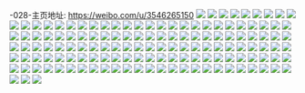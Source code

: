 -028-主页地址: https://weibo.com/u/3546265150 
![](https://wx4.sinaimg.cn/mw2000/d35fb63egy1h89fuej0zjj2295308npe.jpg) 
![](https://wx4.sinaimg.cn/mw2000/d35fb63egy1h88aiufgkhj221p2q9qv6.jpg) 
![](https://wx4.sinaimg.cn/mw2000/d35fb63egy1h88aiw6kz3j226t2x6u0y.jpg) 
![](https://wx4.sinaimg.cn/mw2000/d35fb63egy1h88aizra2aj220r2p2hdu.jpg) 
![](https://wx4.sinaimg.cn/mw2000/d35fb63egy1h88aj1bsk4j22c03404qq.jpg) 
![](https://wx4.sinaimg.cn/mw2000/d35fb63egy1h88aj6hfx1j22c0340b2d.jpg) 
![](https://wx4.sinaimg.cn/mw2000/d35fb63egy1h88ajargzlj222v2rwnpf.jpg) 
![](https://wx4.sinaimg.cn/mw2000/d35fb63egy1h88ajcutu4j22c0340e83.jpg) 
![](https://wx4.sinaimg.cn/mw2000/d35fb63egy1h88ajghk06j21th2fb7wj.jpg) 
![](https://wx4.sinaimg.cn/mw2000/d35fb63egy1h88ajjg305j22c0340npf.jpg) 
![](https://wx4.sinaimg.cn/mw2000/d35fb63egy1h88ajlx13tj226l2wshdv.jpg) 
![](https://wx4.sinaimg.cn/mw2000/d35fb63egy1h83u76mitrj21w9cn0x6w.jpg) 
![](https://wx4.sinaimg.cn/mw2000/d35fb63egy1h83u7dq2suj21w9cn0x6w.jpg) 
![](https://wx4.sinaimg.cn/mw2000/d35fb63egy1h83u7krxa7j21w9cmyx6w.jpg) 
![](https://wx4.sinaimg.cn/mw2000/d35fb63egy1h83u7sdkm8j21kxcn41l4.jpg) 
![](https://wx4.sinaimg.cn/mw2000/d35fb63egy1h81qd24iuhj21vy2inkjl.jpg) 
![](https://wx4.sinaimg.cn/mw2000/d35fb63egy1h81qczs1s7j20i40ykwul.jpg) 
![](https://wx4.sinaimg.cn/mw2000/d35fb63egy1h81qd2lez7j20va0kmqb9.jpg) 
![](https://wx4.sinaimg.cn/mw2000/d35fb63egy1h6oxov22xfj22c0340n9o.jpg) 
![](https://wx4.sinaimg.cn/mw2000/d35fb63egy1h6oxoxz6nej22c0340tk0.jpg) 
![](https://wx4.sinaimg.cn/mw2000/d35fb63egy1h6oxp0k8y1j22c0340x6r.jpg) 
![](https://wx4.sinaimg.cn/mw2000/d35fb63egy1h6oxoqal6pj228j2zeqv6.jpg) 
![](https://wx4.sinaimg.cn/mw2000/d35fb63egy1h6oxpx399wj222w2rv1kz.jpg) 
![](https://wx4.sinaimg.cn/mw2000/d35fb63egy1h6oxp6byhtj22c0340kjn.jpg) 
![](https://wx4.sinaimg.cn/mw2000/d35fb63egy1h6oxp8fwlpj22c0340npe.jpg) 
![](https://wx4.sinaimg.cn/mw2000/d35fb63egy1h6oxpaoqvqj22c0340kjm.jpg) 
![](https://wx4.sinaimg.cn/mw2000/d35fb63egy1h6oxpdgbjlj22c0340k9o.jpg) 
![](https://wx4.sinaimg.cn/mw2000/d35fb63egy1h6oxpeqwgxj20zk1be77y.jpg) 
![](https://wx4.sinaimg.cn/mw2000/d35fb63egy1h6oxpgg1z0j22c0340u0y.jpg) 
![](https://wx4.sinaimg.cn/mw2000/d35fb63egy1h6oxpjxcjoj22c0340x6r.jpg) 
![](https://wx4.sinaimg.cn/mw2000/d35fb63egy1h6oxpmtlznj225e2v84qr.jpg) 
![](https://wx4.sinaimg.cn/mw2000/d35fb63egy1h6oxpouq8xj22c0340kjm.jpg) 
![](https://wx4.sinaimg.cn/mw2000/d35fb63egy1h6oxpqtnn5j22c0340b2a.jpg) 
![](https://wx4.sinaimg.cn/mw2000/d35fb63egy1h6oxpst9qvj22c03407wi.jpg) 
![](https://wx4.sinaimg.cn/mw2000/d35fb63egy1h6oxp3e432j22c03404qu.jpg) 
![](https://wx4.sinaimg.cn/mw2000/d35fb63egy1h6oxpuoeh5j226u2wgqv6.jpg) 
![](https://wx4.sinaimg.cn/mw2000/d35fb63egy1h68t7tlp3lj22c0340hdx.jpg) 
![](https://wx4.sinaimg.cn/mw2000/d35fb63egy1h68t7xjld3j224y2um1kz.jpg) 
![](https://wx4.sinaimg.cn/mw2000/d35fb63egy1h68t7omn71j22c03401l4.jpg) 
![](https://wx4.sinaimg.cn/mw2000/d35fb63egy1h68t80wj4dj22c0340atn.jpg) 
![](https://wx4.sinaimg.cn/mw2000/d35fb63egy1h68iiu7w39j22c0340b2a.jpg) 
![](https://wx4.sinaimg.cn/mw2000/d35fb63egy1h68iilki1oj22c0340u0y.jpg) 
![](https://wx4.sinaimg.cn/mw2000/d35fb63egy1h68ij1lq8lj22c0340u0y.jpg) 
![](https://wx4.sinaimg.cn/mw2000/d35fb63egy1h68ijbyb1nj221i2q115c.jpg) 
![](https://wx4.sinaimg.cn/mw2000/d35fb63egy1h50ywzyl3bj22c03401l0.jpg) 
![](https://wx4.sinaimg.cn/mw2000/d35fb63egy1h50ywxdsvlj22c0340kjo.jpg) 
![](https://wx4.sinaimg.cn/mw2000/d35fb63egy1h50yx57jcpj221y2qoqv5.jpg) 
![](https://wx4.sinaimg.cn/mw2000/d35fb63egy1h50yx78xhfj22c0340hdv.jpg) 
![](https://wx4.sinaimg.cn/mw2000/d35fb63egy1h4qg7b5pktj22072ocqv5.jpg) 
![](https://wx4.sinaimg.cn/mw2000/d35fb63egy1h4qg7cncu9j22c0340u0x.jpg) 
![](https://wx4.sinaimg.cn/mw2000/d35fb63egy1h4qg7e92v3j227y2tn4qq.jpg) 
![](https://wx4.sinaimg.cn/mw2000/d35fb63egy1h4qg79xwu5j22c03407wi.jpg) 
![](https://wx4.sinaimg.cn/mw2000/d35fb63egy1h3ij5qguk2j222o2pmb2a.jpg) 
![](https://wx4.sinaimg.cn/mw2000/d35fb63egy1h3ij5r7wqij21uw2h6kjl.jpg) 
![](https://wx4.sinaimg.cn/mw2000/d35fb63egy1h3ij5vb283j22c0340hdv.jpg) 
![](https://wx4.sinaimg.cn/mw2000/d35fb63egy1h3hgm0kvk3j20u0140107.jpg) 
![](https://wx4.sinaimg.cn/mw2000/d35fb63egy1h3hgm1kx1ij20u0140thr.jpg) 
![](https://wx4.sinaimg.cn/mw2000/d35fb63egy1h3hgm3fu86j20u01407bu.jpg) 
![](https://wx4.sinaimg.cn/mw2000/d35fb63egy1h3hgm42m3ij21400u0agl.jpg) 
![](https://wx4.sinaimg.cn/mw2000/d35fb63egy1h3hglzpvsaj21400u0gvr.jpg) 
![](https://wx4.sinaimg.cn/mw2000/d35fb63egy1h3hgm4q91vj20u0140tgd.jpg) 
![](https://wx4.sinaimg.cn/mw2000/d35fb63egy1h3hgm5bp57j21400u0n2k.jpg) 
![](https://wx4.sinaimg.cn/mw2000/d35fb63egy1h3hgm6q1nbj21400u0dki.jpg) 
![](https://wx4.sinaimg.cn/mw2000/d35fb63egy1h2svr9bluxj222z2s11ky.jpg) 
![](https://wx4.sinaimg.cn/mw2000/d35fb63egy1h2svrayp1aj22bo3hie82.jpg) 
![](https://wx4.sinaimg.cn/mw2000/d35fb63egy1h2maubai6yj20zo256qv5.jpg) 
![](https://wx4.sinaimg.cn/mw2000/d35fb63egy1h2maw7cn32j21o02807wi.jpg) 
![](https://wx4.sinaimg.cn/mw2000/d35fb63egy1h1ud56fqdqj22c0340u0x.jpg) 
![](https://wx4.sinaimg.cn/mw2000/d35fb63egy1h0wkuv1d4bj22c0340x6q.jpg) 
![](https://wx4.sinaimg.cn/mw2000/d35fb63egy1h08kmmrxagj21u12g3npf.jpg) 
![](https://wx4.sinaimg.cn/mw2000/d35fb63egy1h08kmj4cdqj21sy2eme82.jpg) 
![](https://wx4.sinaimg.cn/mw2000/d35fb63egy1h08kmyxuyqj22c0340b2d.jpg) 
![](https://wx4.sinaimg.cn/mw2000/d35fb63egy1h08kmsepq3j21w22itqv6.jpg) 
![](https://wx4.sinaimg.cn/mw2000/d35fb63egy1h08kn9d9bjj21b21qs4qp.jpg) 
![](https://wx4.sinaimg.cn/mw2000/d35fb63egy1h08kn7aa4bj227i2ygkjo.jpg) 
![](https://wx4.sinaimg.cn/mw2000/d35fb63egy1gzmlyqc8dkj22a431i1kz.jpg) 
![](https://wx4.sinaimg.cn/mw2000/d35fb63egy1gz6ilp8g5tj229j30pb2c.jpg) 
![](https://wx4.sinaimg.cn/mw2000/d35fb63egy1gz6ilqeiwbj21te2f7qv5.jpg) 
![](https://wx4.sinaimg.cn/mw2000/d35fb63egy1gz6ilrwy7oj22c0340u0y.jpg) 
![](https://wx4.sinaimg.cn/mw2000/d35fb63egy1gz6ilnbkk0j21z12mq7wj.jpg) 
![](https://wx4.sinaimg.cn/mw2000/d35fb63egy1gz6ilthorwj21ty2fxhdt.jpg) 
![](https://wx4.sinaimg.cn/mw2000/d35fb63egy1gz6ilud0i7j21sb2drqv5.jpg) 
![](https://wx4.sinaimg.cn/mw2000/d35fb63egy1gxyi6ruel6j22c0340u11.jpg) 
![](https://wx4.sinaimg.cn/mw2000/d35fb63egy1gxstvudfgqj22c0340hdw.jpg) 
![](https://wx4.sinaimg.cn/mw2000/d35fb63egy1gxstw1pu96j22c0340hdw.jpg) 
![](https://wx4.sinaimg.cn/mw2000/d35fb63egy1gxstw8biiqj22c0340b2c.jpg) 
![](https://wx4.sinaimg.cn/mw2000/d35fb63egy1gxstwa0ancj22c0340b2b.jpg) 
![](https://wx4.sinaimg.cn/mw2000/d35fb63egy1gxstwesm5pj22802yoe84.jpg) 
![](https://wx4.sinaimg.cn/mw2000/d35fb63egy1gwz5fioannj22c0340kjl.jpg) 
![](https://wx4.sinaimg.cn/mw2000/d35fb63egy1gwz5fllfm5j22c0340u0x.jpg) 
![](https://wx4.sinaimg.cn/mw2000/d35fb63egy1gwz5fpwsrvj22c03407wi.jpg) 
![](https://wx4.sinaimg.cn/mw2000/d35fb63egy1gwh9wnzbkvj22aic7xhe9.jpg) 
![](https://wx4.sinaimg.cn/mw2000/d35fb63egy1gwh9wx4caoj22c0340qv5.jpg) 
![](https://wx4.sinaimg.cn/mw2000/d35fb63egy1gwh9xyi6amj21sc2dsqv5.jpg) 
![](https://wx4.sinaimg.cn/mw2000/d35fb63egy1gwh9wvacfcj22722xfe83.jpg) 
![](https://wx4.sinaimg.cn/mw2000/d35fb63egy1gwh9wru1dtj22yo6o01l5.jpg) 
![](https://wx4.sinaimg.cn/mw2000/d35fb63egy1gwh9wziym4j22c0340u0z.jpg) 
![](https://wx4.sinaimg.cn/mw2000/d35fb63egy1gwh9xvbq3cj22c0340x6u.jpg) 
![](https://wx4.sinaimg.cn/mw2000/d35fb63egy1gwh9x6z7nqj22c0340npg.jpg) 
![](https://wx4.sinaimg.cn/mw2000/d35fb63egy1gwh9x20zt5j21xg2km4qr.jpg) 
![](https://wx4.sinaimg.cn/mw2000/003RZLz0gy1guy0q7arqlj62c03401kz02.jpg) 
![](https://wx4.sinaimg.cn/mw2000/003RZLz0gy1guy0q8tq1bj62c0340e8202.jpg) 
![](https://wx4.sinaimg.cn/mw2000/003RZLz0gy1guy0qahzzlj63402c0e8202.jpg) 
![](https://wx4.sinaimg.cn/mw2000/003RZLz0gy1guy0qc2kq3j61sc2ds1kx02.jpg) 
![](https://wx4.sinaimg.cn/mw2000/003RZLz0gy1gum8ziavx7j60s0340kjl02.jpg) 
![](https://wx4.sinaimg.cn/mw2000/003RZLz0gy1gum8zjjgosj611c3404qq02.jpg) 
![](https://wx4.sinaimg.cn/mw2000/003RZLz0gy1gum8zko5egj60io3401kx02.jpg) 
![](https://wx4.sinaimg.cn/mw2000/003RZLz0gy1gum8zm20faj611d340x6p02.jpg) 
![](https://wx4.sinaimg.cn/mw2000/003RZLz0gy1gum8zmxvr2j60s0340kjl02.jpg) 
![](https://wx4.sinaimg.cn/mw2000/003RZLz0gy1gum8zp1sntj61o04zuqv702.jpg) 
![](https://wx4.sinaimg.cn/mw2000/d35fb63egy1gt05beodpkj22c04o0e84.jpg) 
![](https://wx4.sinaimg.cn/mw2000/d35fb63egy1gt05bisfnxj22c04o0kjo.jpg) 
![](https://wx4.sinaimg.cn/mw2000/d35fb63egy1gt05bnpa3tj22406c0x6s.jpg) 
![](https://wx4.sinaimg.cn/mw2000/d35fb63egy1gt05bqiznfj211c340hdu.jpg) 
![](https://wx4.sinaimg.cn/mw2000/d35fb63egy1gt05b9uc86j22c0700e89.jpg) 
![](https://wx4.sinaimg.cn/mw2000/d35fb63egy1gt05bv8f6oj221u87r4qt.jpg) 
![](https://wx4.sinaimg.cn/mw2000/d35fb63egy1grhz3cnk5oj23402c0e85.jpg) 
![](https://wx4.sinaimg.cn/mw2000/d35fb63egy1grhz3ix04qj23402c0qv8.jpg) 
![](https://wx4.sinaimg.cn/mw2000/d35fb63egy1gr8y71v4fnj229c270b2a.jpg) 
![](https://wx4.sinaimg.cn/mw2000/d35fb63egy1gr8y74llirj229326xb2a.jpg) 
![](https://wx4.sinaimg.cn/mw2000/d35fb63egy1gqp0206h2zj20zo0i5h6g.jpg) 
![](https://wx4.sinaimg.cn/mw2000/d35fb63egy1gq8x4361cbj21sc2dsnpe.jpg) 
![](https://wx4.sinaimg.cn/mw2000/d35fb63egy1gq4f25sqsjj22n6bw6npw.jpg) 
![](https://wx4.sinaimg.cn/mw2000/d35fb63egy1gq4f2aenorj22bs340e85.jpg) 
![](https://wx4.sinaimg.cn/mw2000/d35fb63egy1gq4f2byghqj22764bonpe.jpg) 
![](https://wx4.sinaimg.cn/mw2000/d35fb63egy1gq4f2e81cgj22c02c0u10.jpg) 
![](https://wx4.sinaimg.cn/mw2000/d35fb63egy1gq4f2ggtorj22c02c0e85.jpg) 
![](https://wx4.sinaimg.cn/mw2000/d35fb63egy1gq4f2injruj21sc1scu11.jpg) 
![](https://wx4.sinaimg.cn/mw2000/d35fb63egy1gq4f2kzs6vj23406zr7wm.jpg) 
![](https://wx4.sinaimg.cn/mw2000/d35fb63egy1gq4f2mm3wlj22c02c0u0y.jpg) 
![](https://wx4.sinaimg.cn/mw2000/d35fb63egy1gq4f1zf16vj21sc4rokjn.jpg) 
![](https://wx4.sinaimg.cn/mw2000/d35fb63egy1gq0x0886v1j23402c0kjm.jpg) 
![](https://wx4.sinaimg.cn/mw2000/d35fb63egy1gq0x0jqz1oj22c0340hdx.jpg) 
![](https://wx4.sinaimg.cn/mw2000/d35fb63egy1gq0x0wfxcuj22c07004r6.jpg) 
![](https://wx4.sinaimg.cn/mw2000/d35fb63egy1gq0x10ddb9j22c034bqva.jpg) 
![](https://wx4.sinaimg.cn/mw2000/d35fb63egy1gq0x14hxe4j22c034nu12.jpg) 
![](https://wx4.sinaimg.cn/mw2000/d35fb63egy1gq0x16vju1j21nt1scu0x.jpg) 

